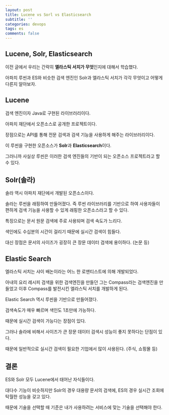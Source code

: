 ```yaml
---
layout: post
title: Lucene vs Sorl vs Elasticsearch
subtitle: ''
categories: devops
tags: es
comments: false
---
```


## Lucene, Solr, Elasticsearch

이전 글에서 우리는 간략히 **엘라스틱 서치가 무엇**인지에 대해서 학습했다.

아파치 루씬과 ES와 비슷한 검색 엔진인 Solr과 엘라스틱 서치가 각각 무엇이고 어떻게 다른지 알아보자.

## Lucene

검색 엔진이자 Java로 구현된 라이브러리이다.

아파치 재단에서 오픈소스로 공개한 프로젝트이다.

장점으로는 API를 통해 전문 검색과 검색 기능을 사용하게 해주는 라이브러리이다.

이 루씬을 구현한 오픈소스가 **Solr**과 **Elasticsearch**이다.

그러니까 사실상 루씬은 이러한 검색 엔진들의 기반이 되는 오픈소스 프로젝트라고 할 수 있다.

## Solr(솔라)

솔라 역시 아파치 재단에서 개발된 오픈소스이다.

솔라는 루씬을 래핑하여 만들어졌다. 즉 루씬 라이브러리를 기반으로 하여 사용자들이 편하게 검색 기능을 사용할 수 있게 래핑한 오픈소스라고 할 수 있다.

특징으로는 문서 원문 검색에 주로 사용되며 검색 속도가 느리다.

색인에도 수십분의 시간이 걸리기 때문에 실시간 검색이 힘들다.

대신 장점은 문서의 사이즈가 굉장히 큰 장문 데이터 검색에 용이하다. (논문 등)

## Elastic Search

엘라스틱 서치는 샤이 배논이라는 어느 한 로맨티스트에 의해 개발되었다.

아내의 요리 레시피 검색을 위한 검색엔진을 만들던 그는 Compass라는 검색엔진을 만들었고 이후 Compass를 발전시킨 엘라스틱 서치를 개발하게 된다.

Elastic Search 역시 루씬을 기반으로 만들어졌다.

검색속도가 매우 빠르며 색인도 1초만에 가능하다.

때문에 실시간 검색이 가능다는 장점이 있다.

그러나 솔라에 비해서 사이즈가 큰 장문 데이터 검색시 성능이 좋지 못하다는 단점이 있다.

때문에 일반적으로 실시간 검색이 필요한 기업에서 많이 사용된다. (주식, 쇼핑몰 등)

## 결론

ES와 Solr 모두 Lucene에서 태어난 자식들이다.

대다수 기능이 비슷하지만 Solr의 경우 대용량 문서의 검색에, ES의 경우 실시간 조회에 탁월한 성능을 갖고 있다.

때문에 기술을 선택할 때 기준은 내가 사용하려는 서비스에 맞는 기술을 선택해야 한다.
